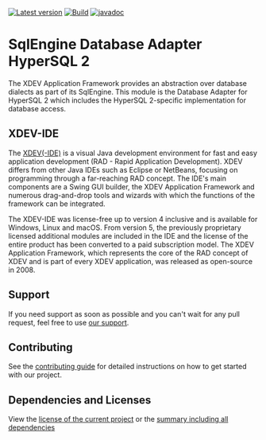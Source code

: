 [![Latest version](https://img.shields.io/maven-central/v/com.xdev-software/xapi-db-hsqldb2)](https://mvnrepository.com/artifact/com.xdev-software/xapi-db-hsqldb2)
[![Build](https://img.shields.io/github/actions/workflow/status/xdev-software/xapi-db-hsqldb2/checkBuild.yml?branch=develop)](https://github.com/xdev-software/xapi-db-hsqldb2/actions/workflows/checkBuild.yml?query=branch%3Adevelop)
[![javadoc](https://javadoc.io/badge2/com.xdev-software/xapi-db-hsqldb2/javadoc.svg)](https://javadoc.io/doc/com.xdev-software/xapi-db-hsqldb2) 
# SqlEngine Database Adapter HyperSQL 2

The XDEV Application Framework provides an abstraction over database dialects as part of its SqlEngine. This module is the Database Adapter for HyperSQL 2 which includes the HyperSQL 2-specific implementation for database access.

## XDEV-IDE
The [XDEV(-IDE)](https://xdev.software/en/products/swing-builder) is a visual Java development environment for fast and easy application development (RAD - Rapid Application Development). XDEV differs from other Java IDEs such as Eclipse or NetBeans, focusing on programming through a far-reaching RAD concept. The IDE's main components are a Swing GUI builder, the XDEV Application Framework and numerous drag-and-drop tools and wizards with which the functions of the framework can be integrated.

The XDEV-IDE was license-free up to version 4 inclusive and is available for Windows, Linux and macOS. From version 5, the previously proprietary licensed additional modules are included in the IDE and the license of the entire product has been converted to a paid subscription model. The XDEV Application Framework, which represents the core of the RAD concept of XDEV and is part of every XDEV application, was released as open-source in 2008.

## Support
If you need support as soon as possible and you can't wait for any pull request, feel free to use [our support](https://xdev.software/en/services/support).

## Contributing
See the [contributing guide](./CONTRIBUTING.md) for detailed instructions on how to get started with our project.

## Dependencies and Licenses
View the [license of the current project](LICENSE) or the [summary including all dependencies](https://xdev-software.github.io/xapi-db-hsqldb2/dependencies/)
